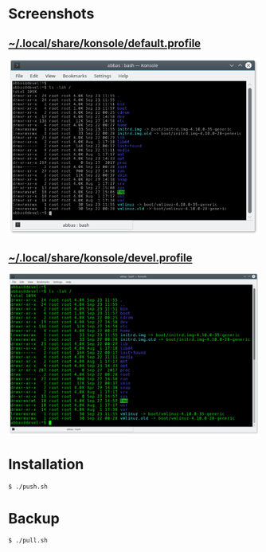 # Screenshots

## [~/.local/share/konsole/default.profile](/HOME/.local/share/konsole/default.profile)

![Konsole](/images/default.png)

## [~/.local/share/konsole/devel.profile](/HOME/.local/share/konsole/devel.profile)

![Konsole](/images/devel.png)

# Installation

```bash
$ ./push.sh
```

# Backup

```bash
$ ./pull.sh
```
